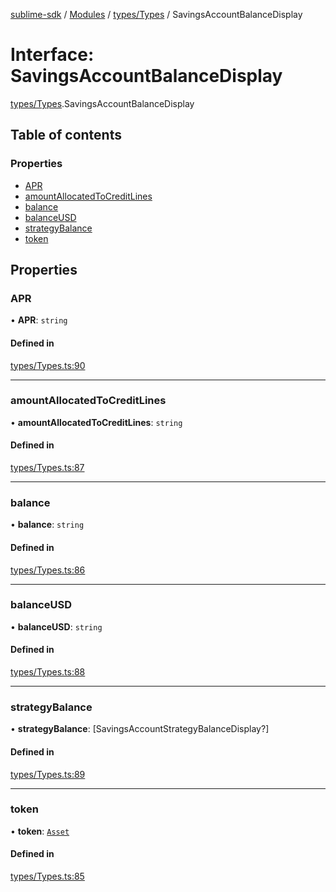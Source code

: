 [sublime-sdk](../README.md) / [Modules](../modules.md) / [types/Types](../modules/types_Types.md) / SavingsAccountBalanceDisplay

# Interface: SavingsAccountBalanceDisplay

[types/Types](../modules/types_Types.md).SavingsAccountBalanceDisplay

## Table of contents

### Properties

- [APR](types_Types.SavingsAccountBalanceDisplay.md#apr)
- [amountAllocatedToCreditLines](types_Types.SavingsAccountBalanceDisplay.md#amountallocatedtocreditlines)
- [balance](types_Types.SavingsAccountBalanceDisplay.md#balance)
- [balanceUSD](types_Types.SavingsAccountBalanceDisplay.md#balanceusd)
- [strategyBalance](types_Types.SavingsAccountBalanceDisplay.md#strategybalance)
- [token](types_Types.SavingsAccountBalanceDisplay.md#token)

## Properties

### APR

• **APR**: `string`

#### Defined in

[types/Types.ts:90](https://github.com/sublime-finance/sublime-sdk/blob/618c6db/src/types/Types.ts#L90)

___

### amountAllocatedToCreditLines

• **amountAllocatedToCreditLines**: `string`

#### Defined in

[types/Types.ts:87](https://github.com/sublime-finance/sublime-sdk/blob/618c6db/src/types/Types.ts#L87)

___

### balance

• **balance**: `string`

#### Defined in

[types/Types.ts:86](https://github.com/sublime-finance/sublime-sdk/blob/618c6db/src/types/Types.ts#L86)

___

### balanceUSD

• **balanceUSD**: `string`

#### Defined in

[types/Types.ts:88](https://github.com/sublime-finance/sublime-sdk/blob/618c6db/src/types/Types.ts#L88)

___

### strategyBalance

• **strategyBalance**: [SavingsAccountStrategyBalanceDisplay?]

#### Defined in

[types/Types.ts:89](https://github.com/sublime-finance/sublime-sdk/blob/618c6db/src/types/Types.ts#L89)

___

### token

• **token**: [`Asset`](types_Types.Asset.md)

#### Defined in

[types/Types.ts:85](https://github.com/sublime-finance/sublime-sdk/blob/618c6db/src/types/Types.ts#L85)
